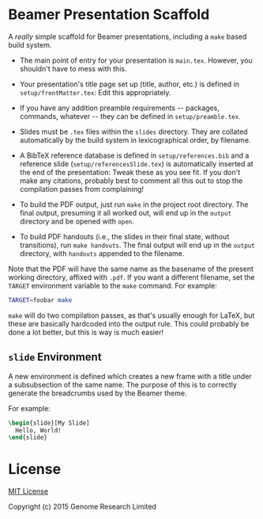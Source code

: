 # Beamer Presentation Scaffold

A *really* simple scaffold for Beamer presentations, including a `make`
based build system.

* The main point of entry for your presentation is `main.tex`. However,
  you shouldn't have to mess with this.

* Your presentation's title page set up (title, author, etc.) is defined
  in `setup/frontMatter.tex`: Edit this appropriately.

* If you have any addition preamble requirements -- packages, commands,
  whatever -- they can be defined in `setup/preamble.tex`.
  
* Slides must be `.tex` files within the `slides` directory. They are
  collated automatically by the build system in lexicographical order,
  by filename.

* A BibTeX reference database is defined in `setup/references.bib` and
  a reference slide (`setup/referencesSlide.tex`) is automatically
  inserted at the end of the presentation: Tweak these as you see fit.
  If you don't make any citations, probably best to comment all this out
  to stop the compilation passes from complaining!

* To build the PDF output, just run `make` in the project root
  directory. The final output, presuming it all worked out, will end up
  in the `output` directory and be opened with `open`.

* To build PDF handouts (i.e., the slides in their final state, without
  transitions), run `make handouts`. The final output will end up in the
  `output` directory, with `handouts` appended to the filename.

Note that the PDF will have the same name as the basename of the present
working directory, affixed with `.pdf`. If you want a different
filename, set the `TARGET` environment variable to the `make` command.
For example:

```sh
TARGET=foobar make
```

`make` will do two compilation passes, as that's usually enough for
LaTeX, but these are basically hardcoded into the output rule. This
could probably be done a lot better, but this is way is much easier!

## `slide` Environment

A new environment is defined which creates a new frame with a title
under a subsubsection of the same name. The purpose of this is to
correctly generate the breadcrumbs used by the Beamer theme.

For example:

```latex
\begin{slide}[My Slide]
  Hello, World!
\end{slide}
```

# License

[MIT License](LICENSE)

Copyright (c) 2015 Genome Research Limited
